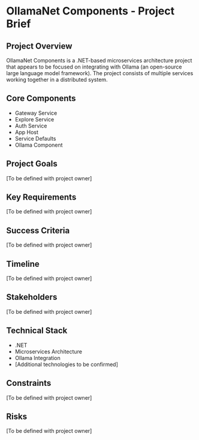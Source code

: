 # OllamaNet Components - Project Brief

## Project Overview
OllamaNet Components is a .NET-based microservices architecture project that appears to be focused on integrating with Ollama (an open-source large language model framework). The project consists of multiple services working together in a distributed system.

## Core Components
- Gateway Service
- Explore Service
- Auth Service
- App Host
- Service Defaults
- Ollama Component

## Project Goals
[To be defined with project owner]

## Key Requirements
[To be defined with project owner]

## Success Criteria
[To be defined with project owner]

## Timeline
[To be defined with project owner]

## Stakeholders
[To be defined with project owner]

## Technical Stack
- .NET
- Microservices Architecture
- Ollama Integration
- [Additional technologies to be confirmed]

## Constraints
[To be defined with project owner]

## Risks
[To be defined with project owner] 